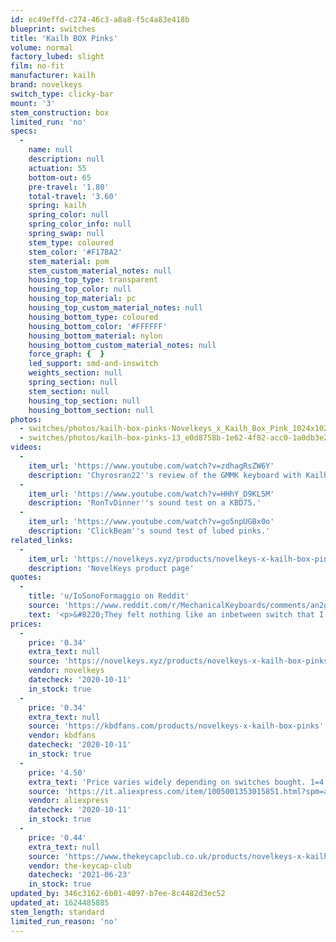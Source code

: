 ```yaml
---
id: ec49effd-c274-46c3-a8a8-f5c4a83e418b
blueprint: switches
title: 'Kailh BOX Pinks'
volume: normal
factory_lubed: slight
film: no-fit
manufacturer: kailh
brand: novelkeys
switch_type: clicky-bar
mount: '3'
stem_construction: box
limited_run: 'no'
specs:
  -
    name: null
    description: null
    actuation: 55
    bottom-out: 65
    pre-travel: '1.80'
    total-travel: '3.60'
    spring: kailh
    spring_color: null
    spring_color_info: null
    spring_swap: null
    stem_type: coloured
    stem_color: '#F17BA2'
    stem_material: pom
    stem_custom_material_notes: null
    housing_top_type: transparent
    housing_top_color: null
    housing_top_material: pc
    housing_top_custom_material_notes: null
    housing_bottom_type: coloured
    housing_bottom_color: '#FFFFFF'
    housing_bottom_material: nylon
    housing_bottom_custom_material_notes: null
    force_graph: {  }
    led_support: smd-and-inswitch
    weights_section: null
    spring_section: null
    stem_section: null
    housing_top_section: null
    housing_bottom_section: null
photos:
  - switches/photos/kailh-box-pinks-Novelkeys_x_Kailh_Box_Pink_1024x1024@2x.jpg
  - switches/photos/kailh-box-pinks-13_e0d8758b-1e62-4f82-acc0-1a0db3e23928_1800x1800.jpg
videos:
  -
    item_url: 'https://www.youtube.com/watch?v=zdhagRsZW6Y'
    description: 'Chyrosran22''s review of the GMMK keyboard with Kailh Box Pinks.'
  -
    item_url: 'https://www.youtube.com/watch?v=HHhY_D9KL5M'
    description: 'RonTvDinner''s sound test on a KBD75.'
  -
    item_url: 'https://www.youtube.com/watch?v=go5npUGBx0o'
    description: 'ClickBeam''s sound test of lubed pinks.'
related_links:
  -
    item_url: 'https://novelkeys.xyz/products/novelkeys-x-kailh-box-pinks'
    description: 'NovelKeys product page'
quotes:
  -
    title: 'u/IoSonoFormaggio on Reddit'
    source: 'https://www.reddit.com/r/MechanicalKeyboards/comments/an2gr6/kailh_box_pink_quick_review_not_much_different/'
    text: '<p>&#8220;They felt nothing like an inbetween switch that I have hoped for. I really wish that a true mid-click switch would come out with the amount of tactility that I am looking for.&#8221;</p>'
prices:
  -
    price: '0.34'
    extra_text: null
    source: 'https://novelkeys.xyz/products/novelkeys-x-kailh-box-pinks'
    vendor: novelkeys
    datecheck: '2020-10-11'
    in_stock: true
  -
    price: '0.34'
    extra_text: null
    source: 'https://kbdfans.com/products/novelkeys-x-kailh-box-pinks'
    vendor: kbdfans
    datecheck: '2020-10-11'
    in_stock: true
  -
    price: '4.50'
    extra_text: 'Price varies widely depending on switches bought. 1=4.5$/switch, 10=0.70$/switch, 70=0.39$/switch, 90=0.37$/switch, 110=0.36$/switch.'
    source: 'https://it.aliexpress.com/item/1005001353015851.html?spm=a2g0o.productlist.0.0.66432558rzFg0i&algo_pvid=6fe11e69-601f-4b02-968d-7470a132b329&algo_expid=6fe11e69-601f-4b02-968d-7470a132b329-0&btsid=0b0a187b16024278168034515ecf61&ws_ab_test=searchweb0_0,searchweb201602_,searchweb201603_'
    vendor: aliexpress
    datecheck: '2020-10-11'
    in_stock: true
  -
    price: '0.44'
    extra_text: null
    source: 'https://www.thekeycapclub.co.uk/products/novelkeys-x-kailh-box-pink-clicky-switches'
    vendor: the-keycap-club
    datecheck: '2021-06-23'
    in_stock: true
updated_by: 346c3162-6b01-4097-b7ee-8c4482d3ec52
updated_at: 1624485885
stem_length: standard
limited_run_reason: 'no'
---
```

